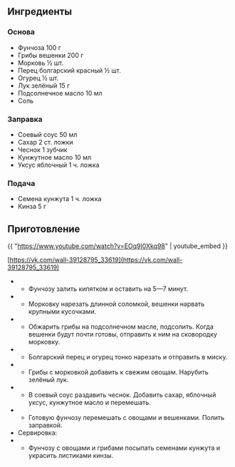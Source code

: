 ## Ингредиенты

### Основа

- Фунчоза 100 г
- Грибы вешенки 200 г
- Морковь ½ шт.
- Перец болгарский красный ½ шт.
- Огурец ½ шт.
- Лук зелёный 15 г
- Подсолнечное масло 10 мл
- Соль

### Заправка

- Соевый соус 50 мл
- Сахар 2 ст. ложки
- Чеснок 1 зубчик
- Кунжутное масло 10 мл
- Уксус яблочный 1 ч. ложка

### Подача

- Семена кунжута 1 ч. ложка
- Кинза 5 г

## Приготовление

{{ "https://www.youtube.com/watch?v=EOq9I0Xkq98" | youtube_embed }}

[https://vk.com/wall-39128795_33619](https://vk.com/wall-39128795_33619)

- * Фунчозу залить кипятком и оставить на 5—7 минут.
- * Морковку нарезать длинной соломкой, вешенки нарвать крупными кусочками.
- * Обжарить грибы на подсолнечном масле, подсолить. Когда вешенки будут почти готовы, отправить к ним на сковородку морковку.
- * Болгарский перец и огурец тонко нарезать и отправить в миску.
- * Грибы с морковкой добавить к свежим овощам. Нарубить зелёный лук.
- * В соевый соус раздавить чеснок. Добавить сахар, яблочный уксус, кунжутное масло и перемешать.
- * Готовую фунчозу перемешать с овощами и вешенками. Полить заправкой.
- Сервировка:
- * Фунчозу с овощами и грибами посыпать семенами кунжута и украсить листиками кинзы.